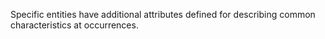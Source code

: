 Specific entities have additional attributes defined for describing common characteristics at occurrences.
